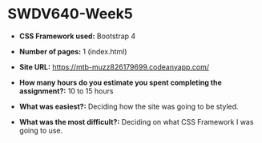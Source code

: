 # SWDV640-Week5
* **CSS Framework used:** Bootstrap 4
* **Number of pages:** 1 (index.html)
* **Site URL:** https://mtb-muzz826179699.codeanyapp.com/

* **How many hours do you estimate you spent completing the assignment?:** 10 to 15 hours
* **What was easiest?:** Deciding how the site was going to be styled.
* **What was the most difficult?:** Deciding on what CSS Framework I was going to use.
